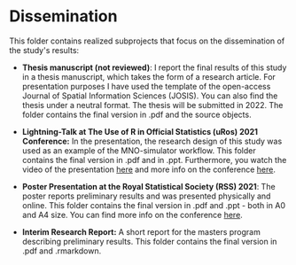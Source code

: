 # Dissemination

This folder contains realized subprojects that focus on the dissemination of the study's results:

-   **Thesis manuscript (not reviewed)**: I report the final results of this study in a thesis manuscript, which takes the form of a research article. For presentation purposes I have used the template of the open-access Journal of Spatial Information Sciences (JOSIS). You can also find the thesis under a neutral format. The thesis will be submitted in 2022. The folder contains the final version in .pdf and the source objects. 

-   **Lightning-Talk at The Use of R in Official Statistics (uRos) 2021 Conference:** In the presentation, the research design of this study was used as an example of the MNO-simulator workflow. This folder contains the final version in .pdf and in .ppt. Furthermore, you watch the video of the presentation [here](https://youtu.be/kjUtApjK6XE?t=4529) and more info on the conference [here](https://r-project.ro/conference2021.html).

-   **Poster Presentation at the Royal Statistical Society (RSS) 2021**: The poster reports preliminary results and was presented physically and online. This folder contains the final version in .pdf and .ppt - both in A0 and A4 size. You can find more info on the conference [here](https://virtual.oxfordabstracts.com/#/event/public/1880/program).

-   **Interim Research Report:** A short report for the masters program describing preliminary results. This folder contains the final version in .pdf and .rmarkdown.
